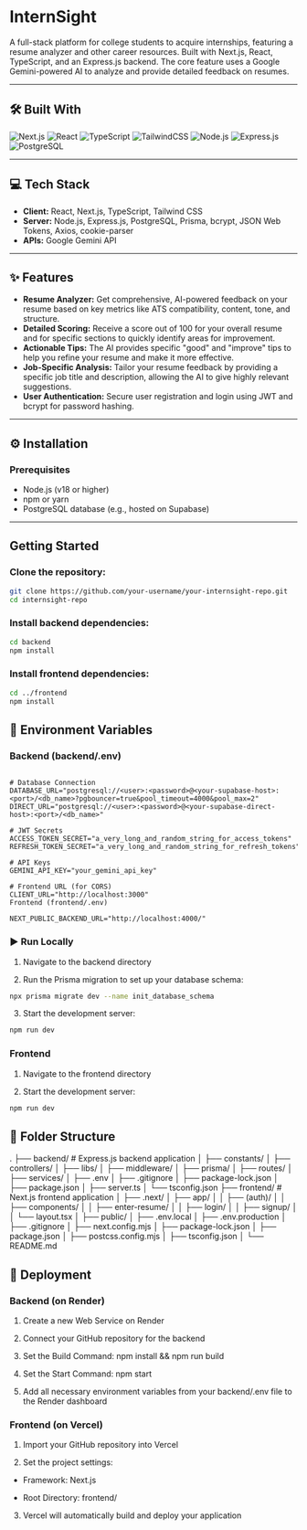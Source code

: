 # InternSight  
A full-stack platform for college students to acquire internships, featuring a resume analyzer and other career resources. Built with Next.js, React, TypeScript, and an Express.js backend. The core feature uses a Google Gemini-powered AI to analyze and provide detailed feedback on resumes.  

---

## 🛠️ Built With  
![Next.js](https://img.shields.io/badge/Next.js-000000?style=for-the-badge&logo=nextdotjs&logoColor=white)
![React](https://img.shields.io/badge/React-20232A?style=for-the-badge&logo=react&logoColor=61DAFB)
![TypeScript](https://img.shields.io/badge/TypeScript-007ACC?style=for-the-badge&logo=typescript&logoColor=white)
![TailwindCSS](https://img.shields.io/badge/Tailwind_CSS-38B2AC?style=for-the-badge&logo=tailwind-css&logoColor=white)
![Node.js](https://img.shields.io/badge/Node.js-339933?style=for-the-badge&logo=node-dot-js&logoColor=white)
![Express.js](https://img.shields.io/badge/Express.js-404D59?style=for-the-badge)
![PostgreSQL](https://img.shields.io/badge/PostgreSQL-336791?style=for-the-badge&logo=postgresql&logoColor=white)

---

## 💻 Tech Stack  
- **Client:** React, Next.js, TypeScript, Tailwind CSS  
- **Server:** Node.js, Express.js, PostgreSQL, Prisma, bcrypt, JSON Web Tokens, Axios, cookie-parser  
- **APIs:** Google Gemini API  

---

## ✨ Features  
- **Resume Analyzer:** Get comprehensive, AI-powered feedback on your resume based on key metrics like ATS compatibility, content, tone, and structure.  
- **Detailed Scoring:** Receive a score out of 100 for your overall resume and for specific sections to quickly identify areas for improvement.  
- **Actionable Tips:** The AI provides specific "good" and "improve" tips to help you refine your resume and make it more effective.  
- **Job-Specific Analysis:** Tailor your resume feedback by providing a specific job title and description, allowing the AI to give highly relevant suggestions.  
- **User Authentication:** Secure user registration and login using JWT and bcrypt for password hashing.  

---

## ⚙️ Installation  

### Prerequisites  
- Node.js (v18 or higher)  
- npm or yarn  
- PostgreSQL database (e.g., hosted on Supabase)  

---

## Getting Started  

### Clone the repository:
```bash
git clone https://github.com/your-username/your-internsight-repo.git
cd internsight-repo
```

### Install backend dependencies:
```bash
cd backend
npm install
```

### Install frontend dependencies:
```bash
cd ../frontend
npm install
```

## 🔐 Environment Variables

### Backend (backend/.env)
```env

# Database Connection
DATABASE_URL="postgresql://<user>:<password>@<your-supabase-host>:<port>/<db_name>?pgbouncer=true&pool_timeout=4000&pool_max=2"
DIRECT_URL="postgresql://<user>:<password>@<your-supabase-direct-host>:<port>/<db_name>"

# JWT Secrets
ACCESS_TOKEN_SECRET="a_very_long_and_random_string_for_access_tokens"
REFRESH_TOKEN_SECRET="a_very_long_and_random_string_for_refresh_tokens"

# API Keys
GEMINI_API_KEY="your_gemini_api_key"

# Frontend URL (for CORS)
CLIENT_URL="http://localhost:3000"
Frontend (frontend/.env)

NEXT_PUBLIC_BACKEND_URL="http://localhost:4000/"

```
### ▶️ Run Locally

1. Navigate to the backend directory

2. Run the Prisma migration to set up your database schema:

```bash
npx prisma migrate dev --name init_database_schema

```
3. Start the development server:
```bash
npm run dev
```
### Frontend
1. Navigate to the frontend directory

2. Start the development server:
```bash
npm run dev
```

## 📁 Folder Structure

.
├── backend/                  # Express.js backend application
│   ├── constants/
│   ├── controllers/
│   ├── libs/
│   ├── middleware/
│   ├── prisma/
│   ├── routes/
│   ├── services/
│   ├── .env
│   ├── .gitignore
│   ├── package-lock.json
│   ├── package.json
│   ├── server.ts
│   └── tsconfig.json
├── frontend/                 # Next.js frontend application
│   ├── .next/
│   ├── app/
│   │   ├── (auth)/
│   │   ├── components/
│   │   ├── enter-resume/
│   │   ├── login/
│   │   ├── signup/
│   │   └── layout.tsx
│   ├── public/
│   ├── .env.local
│   ├── .env.production
│   ├── .gitignore
│   ├── next.config.mjs
│   ├── package-lock.json
│   ├── package.json
│   ├── postcss.config.mjs
│   ├── tsconfig.json
│   └── README.md

## 🚀 Deployment
### Backend (on Render)
1. Create a new Web Service on Render

2. Connect your GitHub repository for the backend

3. Set the Build Command: npm install && npm run build

4. Set the Start Command: npm start

5. Add all necessary environment variables from your backend/.env file to the Render dashboard

### Frontend (on Vercel)
1. Import your GitHub repository into Vercel

2. Set the project settings:

 - Framework: Next.js

 - Root Directory: frontend/

3. Vercel will automatically build and deploy your application


